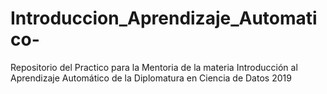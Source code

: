 # Introduccion_Aprendizaje_Automatico-
Repositorio del Practico para la Mentoria de la materia Introducción al Aprendizaje Automático de la Diplomatura en Ciencia de Datos 2019
